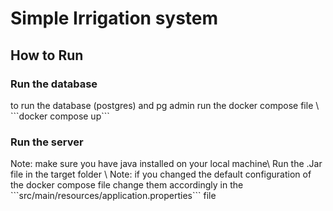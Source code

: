 <h1>Simple Irrigation system</h1>
<h2>How to Run</h2>
<h3>Run the database</h3>
to run the database (postgres) and pg admin run the docker compose file \
```docker compose up```

<h3>Run the server</h3>
Note: make sure you have java installed on your local machine\
Run the .Jar file in the target folder \
Note: if you changed the default configuration of the docker compose file change them accordingly in the ```src/main/resources/application.properties``` file
